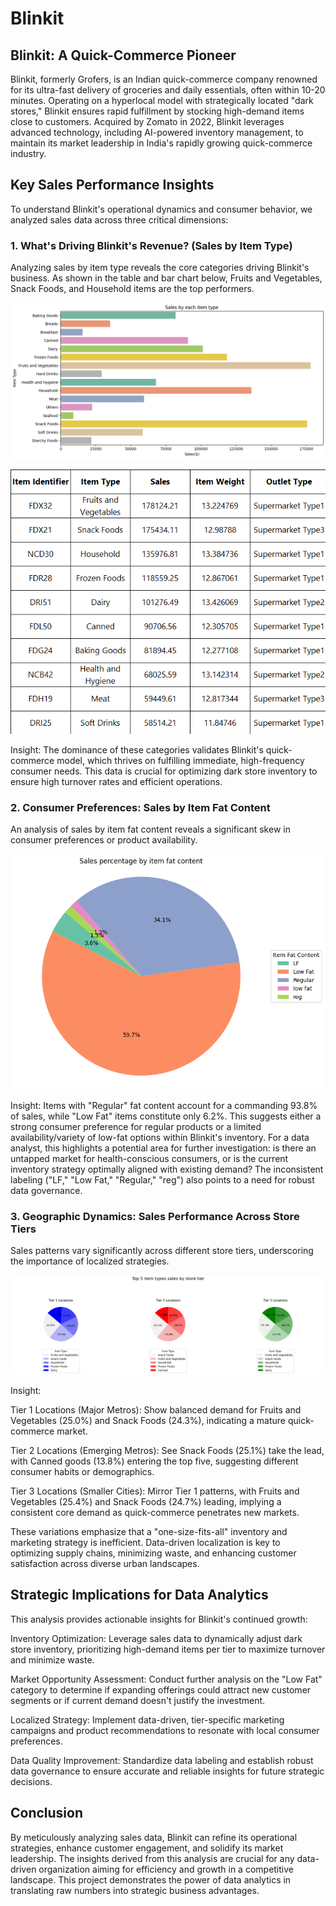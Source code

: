# Blinkit

## Blinkit: A Quick-Commerce Pioneer
Blinkit, formerly Grofers, is an Indian quick-commerce company renowned for its ultra-fast delivery of groceries and daily essentials, often within 10-20 minutes. Operating on a hyperlocal model with strategically located "dark stores," Blinkit ensures rapid fulfillment by stocking high-demand items close to customers. Acquired by Zomato in 2022, Blinkit leverages advanced technology, including AI-powered inventory management, to maintain its market leadership in India's rapidly growing quick-commerce industry.   

## Key Sales Performance Insights
To understand Blinkit's operational dynamics and consumer behavior, we analyzed sales data across three critical dimensions:

### 1. What's Driving Blinkit's Revenue? (Sales by Item Type)
Analyzing sales by item type reveals the core categories driving Blinkit's business. As shown in the table and bar chart below, Fruits and Vegetables, Snack Foods, and Household items are the top performers.

![image alt](https://github.com/ManuelEAN/Blinkit-Stores-Sales/blob/51aba0c9a4a3358b7a475386806d20f633546095/image1.png)

![image alt](https://github.com/ManuelEAN/Blinkit-Stores-Sales/blob/51aba0c9a4a3358b7a475386806d20f633546095/image3.png)



Insight: The dominance of these categories validates Blinkit's quick-commerce model, which thrives on fulfilling immediate, high-frequency consumer needs. This data is crucial for optimizing dark store inventory to ensure high turnover rates and efficient operations.   

### 2. Consumer Preferences: Sales by Item Fat Content
An analysis of sales by item fat content reveals a significant skew in consumer preferences or product availability.

![image alt](https://github.com/ManuelEAN/Blinkit-Stores-Sales/blob/65dc2d38bc0f59f9c609bb3987b7eeb515823770/image0.png)

Insight: Items with "Regular" fat content account for a commanding 93.8% of sales, while "Low Fat" items constitute only 6.2%. This suggests either a strong consumer preference for regular products or a limited availability/variety of low-fat options within Blinkit's inventory. For a data analyst, this highlights a potential area for further investigation: is there an untapped market for health-conscious consumers, or is the current inventory strategy optimally aligned with existing demand? The inconsistent labeling ("LF," "Low Fat," "Regular," "reg") also points to a need for robust data governance.

### 3. Geographic Dynamics: Sales Performance Across Store Tiers
Sales patterns vary significantly across different store tiers, underscoring the importance of localized strategies.

![image alt](https://github.com/ManuelEAN/Blinkit-Stores-Sales/blob/51aba0c9a4a3358b7a475386806d20f633546095/image2.png)

Insight:

Tier 1 Locations (Major Metros): Show balanced demand for Fruits and Vegetables (25.0%) and Snack Foods (24.3%), indicating a mature quick-commerce market.

Tier 2 Locations (Emerging Metros): See Snack Foods (25.1%) take the lead, with Canned goods (13.8%) entering the top five, suggesting different consumer habits or demographics.

Tier 3 Locations (Smaller Cities): Mirror Tier 1 patterns, with Fruits and Vegetables (25.4%) and Snack Foods (24.7%) leading, implying a consistent core demand as quick-commerce penetrates new markets.

These variations emphasize that a "one-size-fits-all" inventory and marketing strategy is inefficient. Data-driven localization is key to optimizing supply chains, minimizing waste, and enhancing customer satisfaction across diverse urban landscapes.   

## Strategic Implications for Data Analytics
This analysis provides actionable insights for Blinkit's continued growth:

Inventory Optimization: Leverage sales data to dynamically adjust dark store inventory, prioritizing high-demand items per tier to maximize turnover and minimize waste.

Market Opportunity Assessment: Conduct further analysis on the "Low Fat" category to determine if expanding offerings could attract new customer segments or if current demand doesn't justify the investment.

Localized Strategy: Implement data-driven, tier-specific marketing campaigns and product recommendations to resonate with local consumer preferences.

Data Quality Improvement: Standardize data labeling and establish robust data governance to ensure accurate and reliable insights for future strategic decisions.

## Conclusion
By meticulously analyzing sales data, Blinkit can refine its operational strategies, enhance customer engagement, and solidify its market leadership. The insights derived from this analysis are crucial for any data-driven organization aiming for efficiency and growth in a competitive landscape. This project demonstrates the power of data analytics in translating raw numbers into strategic business advantages.
